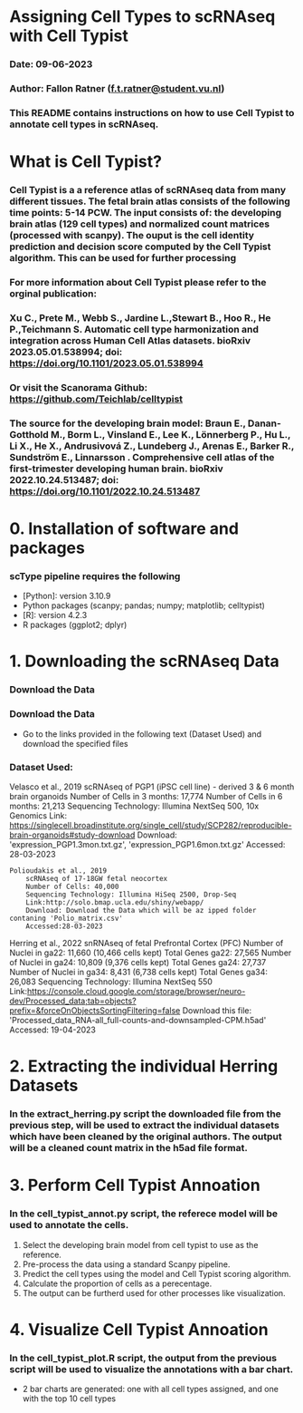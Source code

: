 # Assigning Cell Types to scRNAseq with Cell Typist
### Date: 09-06-2023   
### Author: Fallon Ratner (f.t.ratner@student.vu.nl)
### This README contains instructions on how to use Cell Typist to annotate cell types in scRNAseq.

# What is Cell Typist?
### Cell Typist is a a reference atlas of scRNAseq data from many different tissues. The fetal brain atlas consists of the following time points: 5-14 PCW. The input consists of: the developing brain atlas (129 cell types) and normalized count matrices (processed with scanpy). The ouput is the cell identity prediction and decision score computed by the Cell Typist algorithm. This can be used for further processing
### For more information about Cell Typist please refer to the orginal publication: 
### Xu C., Prete M., Webb S., Jardine L.,Stewart B., Hoo R., He P.,Teichmann S. Automatic cell type harmonization and integration across Human Cell Atlas datasets. bioRxiv 2023.05.01.538994; doi: https://doi.org/10.1101/2023.05.01.538994
### Or visit the Scanorama Github: https://github.com/Teichlab/celltypist
### The source for the developing brain model: Braun E., Danan-Gotthold M., Borm L., Vinsland E., Lee K., Lönnerberg P., Hu L., Li X., He X., Andrusivová Z., Lundeberg J., Arenas E., Barker R., Sundström E., Linnarsson . Comprehensive cell atlas of the first-trimester developing human brain. bioRxiv 2022.10.24.513487; doi: https://doi.org/10.1101/2022.10.24.513487

# 0. Installation of software and packages
### scType pipeline requires the following
* [Python]: version 3.10.9
* Python packages (scanpy; pandas; numpy; matplotlib; celltypist)
* [R]: version 4.2.3
* R packages (ggplot2; dplyr)

# 1. Downloading the scRNAseq Data
### Download the Data
### Download the Data
* Go to the links provided in the following text (Dataset Used) and download the specified files
### Dataset Used:
 Velasco et al., 2019
        scRNAseq of PGP1 (iPSC cell line) - derived 3 & 6 month brain organoids
        Number of Cells in 3 months: 17,774
        Number of Cells in 6 months: 21,213
        Sequencing Technology: Illumina NextSeq 500, 10x Genomics
        Link: https://singlecell.broadinstitute.org/single_cell/study/SCP282/reproducible-brain-organoids#study-download
        Download: 'expression_PGP1.3mon.txt.gz', 'expression_PGP1.6mon.txt.gz'
        Accessed: 28-03-2023
    
    Polioudakis et al., 2019
        scRNAseq of 17-18GW fetal neocortex
        Number of Cells: 40,000
        Sequencing Technology: Illumina HiSeq 2500, Drop-Seq
        Link:http://solo.bmap.ucla.edu/shiny/webapp/
        Download: Download the Data which will be az ipped folder contaning 'Polio_matrix.csv' 
        Accessed:28-03-2023
    
 Herring et al., 2022
        snRNAseq of fetal Prefrontal Cortex (PFC)
        Number of Nuclei in ga22: 11,660 (10,466 cells kept)
        Total Genes ga22: 27,565
        Number of Nuclei in ga24: 10,809 (9,376 cells kept)
        Total Genes ga24: 27,737
        Number of Nuclei in ga34: 8,431 (6,738 cells kept)
        Total Genes ga34: 26,083
        Sequencing Technology: Illumina NextSeq 550
        Link:https://console.cloud.google.com/storage/browser/neuro-dev/Processed_data;tab=objects?prefix=&forceOnObjectsSortingFiltering=false
        Download this file: 'Processed_data_RNA-all_full-counts-and-downsampled-CPM.h5ad'
        Accessed: 19-04-2023

# 2. Extracting the individual Herring Datasets
### In the extract_herring.py script the downloaded file from the previous step, will be used to extract the individual datasets which have been cleaned by the original authors. The output will be a cleaned count matrix in the h5ad file format.

# 3. Perform Cell Typist Annoation
### In the cell_typist_annot.py script, the referece model will be used to annotate the cells.
1. Select the developing brain model from cell typist to use as the reference.
2. Pre-process the data using a standard Scanpy pipeline.
3. Predict the cell types using the model and Cell Typist scoring algorithm.
4. Calculate the proportion of cells as a perecentage.
5. The output can be furtherd used for other processes like visualization. 

# 4. Visualize Cell Typist Annoation
### In the cell_typist_plot.R script, the output from the previous script will be used to visualize the annotations with a bar chart.
* 2 bar charts are generated: one with all cell types assigned, and one with the top 10 cell types